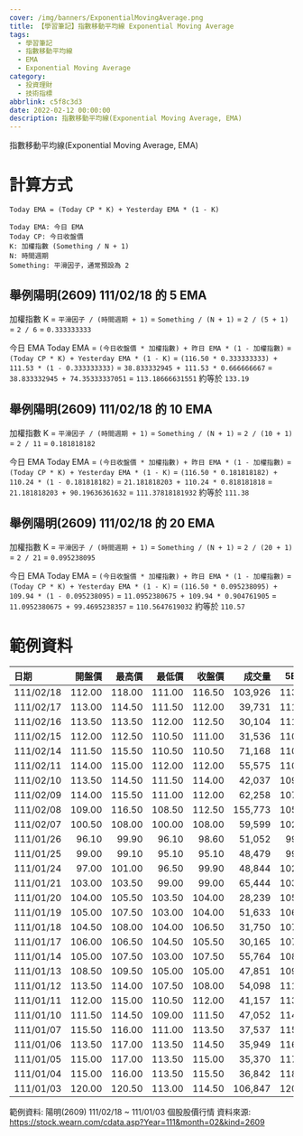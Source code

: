 ```yaml
---
cover: /img/banners/ExponentialMovingAverage.png
title: 【學習筆記】指數移動平均線 Exponential Moving Average
tags:
  - 學習筆記
  - 指數移動平均線
  - EMA
  - Exponential Moving Average
category:
  - 投資理財
  - 技術指標
abbrlink: c5f8c3d3
date: 2022-02-12 00:00:00
description: 指數移動平均線(Exponential Moving Average, EMA)
---
```


指數移動平均線(Exponential Moving Average, EMA)

# 計算方式

```text
Today EMA = (Today CP * K) + Yesterday EMA * (1 - K)

Today EMA: 今日 EMA
Today CP: 今日收盤價
K: 加權指數 (Something / N + 1)
N: 時間週期
Something: 平滑因子，通常預設為 2
```

## 舉例陽明(2609) 111/02/18 的 5 EMA

加權指數
K = `平滑因子 / (時間週期 + 1)`
  = `Something / (N + 1)`
  = `2 / (5 + 1)`
  = `2 / 6`
  = `0.333333333`

今日 EMA
Today EMA = `(今日收盤價 * 加權指數) + 昨日 EMA * (1 - 加權指數)`
          = `(Today CP * K) + Yesterday EMA * (1 - K)`
          = `(116.50 * 0.333333333) + 111.53 * (1 - 0.333333333)`
          = `38.833332945 + 111.53 * 0.666666667`
          = `38.833332945 + 74.35333337051`
          = `113.18666631551` 約等於 `133.19`

## 舉例陽明(2609) 111/02/18 的 10 EMA

加權指數
K = `平滑因子 / (時間週期 + 1)`
  = `Something / (N + 1)`
  = `2 / (10 + 1)`
  = `2 / 11`
  = `0.181818182`

今日 EMA
Today EMA = `(今日收盤價 * 加權指數) + 昨日 EMA * (1 - 加權指數)`
          = `(Today CP * K) + Yesterday EMA * (1 - K)`
          = `(116.50 * 0.181818182) + 110.24 * (1 - 0.181818182)`
          = `21.181818203 + 110.24 * 0.818181818`
          = `21.181818203 + 90.19636361632`
          = `111.37818181932` 約等於 `111.38`

## 舉例陽明(2609) 111/02/18 的 20 EMA

加權指數
K = `平滑因子 / (時間週期 + 1)`
  = `Something / (N + 1)`
  = `2 / (20 + 1)`
  = `2 / 21`
  = `0.095238095`

今日 EMA
Today EMA = `(今日收盤價 * 加權指數) + 昨日 EMA * (1 - 加權指數)`
          = `(Today CP * K) + Yesterday EMA * (1 - K)`
          = `(116.50 * 0.095238095) + 109.94 * (1 - 0.095238095)`
          = `11.0952380675 + 109.94 * 0.904761905`
          = `11.0952380675 + 99.4695238357`
          = `110.5647619032` 約等於 `110.57`

# 範例資料

| 日期       | 開盤價 | 最高價 | 最低價 | 收盤價 |  成交量 |   5EMA |  10EMA |  20EMA |
|:-----------|-------:|-------:|-------:|-------:|--------:|-------:|-------:|-------:|
| 111/02/18  | 112.00 | 118.00 | 111.00 | 116.50 | 103,926 | 113.19 | 111.38 | 110.57 |
| 111/02/17  | 113.00 | 114.50 | 111.50 | 112.00 |  39,731 | 111.53 | 110.24 | 109.94 |
| 111/02/16  | 113.50 | 113.50 | 112.00 | 112.50 |  30,104 | 111.30 | 109.85 | 109.73 |
| 111/02/15  | 112.00 | 112.50 | 110.50 | 111.00 |  31,536 | 110.70 | 109.26 | 109.43 |
| 111/02/14  | 111.50 | 115.50 | 110.50 | 110.50 |  71,168 | 110.55 | 108.88 | 109.27 |
| 111/02/11  | 114.00 | 115.00 | 112.00 | 112.00 |  55,575 | 110.57 | 108.52 | 109.14 |
| 111/02/10  | 113.50 | 114.50 | 111.50 | 114.00 |  42,037 | 109.86 | 107.74 | 108.84 |
| 111/02/09  | 114.00 | 115.50 | 111.00 | 112.00 |  62,258 | 107.79 | 106.35 | 108.30 |
| 111/02/08  | 109.00 | 116.50 | 108.50 | 112.50 | 155,773 | 105.68 | 105.10 | 107.91 |
| 111/02/07  | 100.50 | 108.00 | 100.00 | 108.00 |  59,599 | 102.27 | 103.45 | 107.42 |
| 111/01/26  |  96.10 |  99.90 |  96.10 |  98.60 |  51,052 |  99.41 | 102.44 | 107.36 |
| 111/01/25  |  99.00 |  99.10 |  95.10 |  95.10 |  48,479 |  99.81 | 103.30 | 108.28 |
| 111/01/24  |  97.00 | 101.00 |  96.50 |  99.90 |  48,844 | 102.17 | 105.12 | 109.67 |
| 111/01/21  | 103.00 | 103.50 |  99.00 |  99.00 |  65,444 | 103.31 | 106.28 | 110.70 |
| 111/01/20  | 104.00 | 105.50 | 103.50 | 104.00 |  28,239 | 105.46 | 107.90 | 111.93 |
| 111/01/19  | 105.00 | 107.50 | 103.00 | 104.00 |  51,633 | 106.19 | 108.76 | 112.77 |
| 111/01/18  | 104.50 | 108.00 | 104.00 | 106.50 |  31,750 | 107.29 | 109.82 | 113.69 |
| 111/01/17  | 106.00 | 106.50 | 104.50 | 105.50 |  30,165 | 107.68 | 110.56 | 114.44 |
| 111/01/14  | 105.00 | 107.50 | 103.00 | 107.50 |  55,764 | 108.77 | 111.68 | 115.39 |
| 111/01/13  | 108.50 | 109.50 | 105.00 | 105.00 |  47,851 | 109.41 | 112.61 | 116.22 |
| 111/01/12  | 113.50 | 114.00 | 107.50 | 108.00 |  54,098 | 111.61 | 114.31 | 117.40 |
| 111/01/11  | 112.00 | 115.00 | 110.50 | 112.00 |  41,157 | 113.42 | 115.71 | 118.39 |
| 111/01/10  | 111.50 | 114.50 | 109.00 | 111.50 |  47,052 | 114.13 | 116.53 | 119.06 |
| 111/01/07  | 115.50 | 116.00 | 111.00 | 113.50 |  37,537 | 115.45 | 117.65 | 119.85 |
| 111/01/06  | 113.50 | 117.00 | 113.50 | 114.50 |  35,949 | 116.42 | 118.57 | 120.52 |
| 111/01/05  | 115.00 | 117.00 | 113.50 | 115.00 |  35,370 | 117.39 | 119.48 | 121.16 |
| 111/01/04  | 115.00 | 116.00 | 113.50 | 115.50 |  36,842 | 118.58 | 120.47 | 121.80 |
| 111/01/03  | 120.00 | 120.50 | 113.00 | 114.50 | 106,847 | 120.12 | 121.58 | 122.47 |

範例資料: 陽明(2609) 111/02/18 ~ 111/01/03 個股股價行情
資料來源: https://stock.wearn.com/cdata.asp?Year=111&month=02&kind=2609
